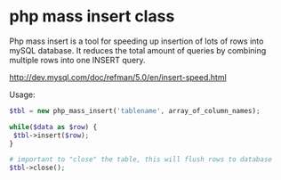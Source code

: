 php mass insert class
=====================

Php mass insert is a tool for speeding up insertion of lots of rows into mySQL database. It reduces the total amount of queries by combining multiple rows into one INSERT query.

http://dev.mysql.com/doc/refman/5.0/en/insert-speed.html

Usage:
```php
$tbl = new php_mass_insert('tablename', array_of_column_names);

while($data as $row) {
 $tbl->insert($row);
}

# important to "close" the table, this will flush rows to database
$tbl->close();
```
